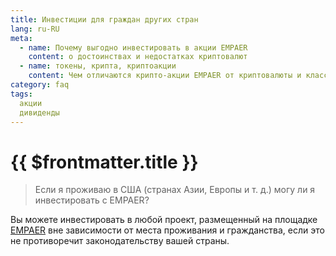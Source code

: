 ```yaml
---
title: Инвестиции для граждан других стран
lang: ru-RU
meta:
  - name: Почему выгодно инвестировать в акции EMPAER 
    content: о достоинствах и недостатках криптовалют
  - name: токены, крипта, криптоакции
    content: Чем отличаются крипто-акции EMPAER от криптовалюты и классических акций?
category: faq
tags: 
  акции
  дивиденды
---
```



# {{ $frontmatter.title }} <Badge text="?" type="warning"/> 

>Если я проживаю в США (странах Азии, Европы и т. д.) могу ли я инвестировать с EMPAER? 

Вы можете инвестировать в любой проект, размещенный на площадке [EMPAER](https://empaer.capital) вне зависимости от места проживания и гражданства, если это не противоречит законодательству вашей страны.